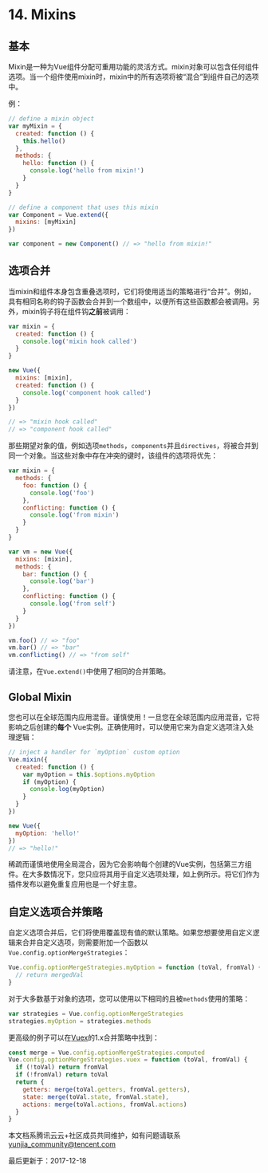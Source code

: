 # 14. Mixins

## 基本

Mixin是一种为Vue组件分配可重用功能的灵活方式。mixin对象可以包含任何组件选项。当一个组件使用mixin时，mixin中的所有选项将被“混合”到组件自己的选项中。

例：

```javascript
// define a mixin object
var myMixin = {
  created: function () {
    this.hello()
  },
  methods: {
    hello: function () {
      console.log('hello from mixin!')
    }
  }
}

// define a component that uses this mixin
var Component = Vue.extend({
  mixins: [myMixin]
})

var component = new Component() // => "hello from mixin!"
```

## 选项合并

当mixin和组件本身包含重叠选项时，它们将使用适当的策略进行“合并”。例如，具有相同名称的钩子函数会合并到一个数组中，以便所有这些函数都会被调用。另外，mixin钩子将在组件钩**之前**被调用：

```javascript
var mixin = {
  created: function () {
    console.log('mixin hook called')
  }
}

new Vue({
  mixins: [mixin],
  created: function () {
    console.log('component hook called')
  }
})

// => "mixin hook called"
// => "component hook called"
```

那些期望对象的值，例如选项`methods`，`components`并且`directives`，将被合并到同一个对象。当这些对象中存在冲突的键时，该组件的选项将优先：

```javascript
var mixin = {
  methods: {
    foo: function () {
      console.log('foo')
    },
    conflicting: function () {
      console.log('from mixin')
    }
  }
}

var vm = new Vue({
  mixins: [mixin],
  methods: {
    bar: function () {
      console.log('bar')
    },
    conflicting: function () {
      console.log('from self')
    }
  }
})

vm.foo() // => "foo"
vm.bar() // => "bar"
vm.conflicting() // => "from self"
```

请注意，在`Vue.extend()`中使用了相同的合并策略。

## Global Mixin

您也可以在全球范围内应用混音。谨慎使用！一旦您在全球范围内应用混音，它将影响之后创建的**每个** Vue实例。正确使用时，可以使用它来为自定义选项注入处理逻辑：

```javascript
// inject a handler for `myOption` custom option
Vue.mixin({
  created: function () {
    var myOption = this.$options.myOption
    if (myOption) {
      console.log(myOption)
    }
  }
})

new Vue({
  myOption: 'hello!'
})
// => "hello!"
```

稀疏而谨慎地使用全局混合，因为它会影响每个创建的Vue实例，包括第三方组件。在大多数情况下，您只应将其用于自定义选项处理，如上例所示。将它们作为插件发布以避免重复应用也是一个好主意。

## 自定义选项合并策略

自定义选项合并后，它们将使用覆盖现有值的默认策略。如果您想要使用自定义逻辑来合并自定义选项，则需要附加一个函数以`Vue.config.optionMergeStrategies`：

```javascript
Vue.config.optionMergeStrategies.myOption = function (toVal, fromVal) {
  // return mergedVal
}
```

对于大多数基于对象的选项，您可以使用以下相同的且被`methods`使用的策略：

```javascript
var strategies = Vue.config.optionMergeStrategies
strategies.myOption = strategies.methods
```

更高级的例子可以在[Vuex](https://github.com/vuejs/vuex)的1.x合并策略中找到：

```javascript
const merge = Vue.config.optionMergeStrategies.computed
Vue.config.optionMergeStrategies.vuex = function (toVal, fromVal) {
  if (!toVal) return fromVal
  if (!fromVal) return toVal
  return {
    getters: merge(toVal.getters, fromVal.getters),
    state: merge(toVal.state, fromVal.state),
    actions: merge(toVal.actions, fromVal.actions)
  }
}
```

本文档系腾讯云云+社区成员共同维护，如有问题请联系 yunjia_community@tencent.com

最后更新于：2017-12-18
